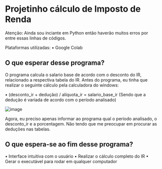 # Projetinho cálculo de Imposto de Renda

Atenção: Ainda sou inciante em Python então haverão muitos erros por entre essas linhas de códigos. 

Plataformas utilizadas:
• Google Colab

## O que esperar desse programa?

O programa calcula o salario base de acordo com o desconto do IR, relacionado a respectiva tabela do IR. Antes do programa, eu tinha que realizar o seguinte cálculo pela calculadora do windows:

• (desconto_ir + dedução) / alíquota_ir = salario_base_ir (Sendo que a dedução é variada de acordo com o período analisado)

![image](https://github.com/user-attachments/assets/fcbcf3b5-5dae-4dcb-ba5c-c03a1f098fd3)


Agora, eu preciso apenas informar ao programa qual o período analisado, o desconto_ir e a porcentagem. Não tendo que me preocupar em procurar as deduções nas tabelas.

## O que espera-se ao fim desse programa?

• Interface intuitiva com o usuário
• Realizar o cálculo completo do IR
• Gerar o executável para rodar em qualquer computador
